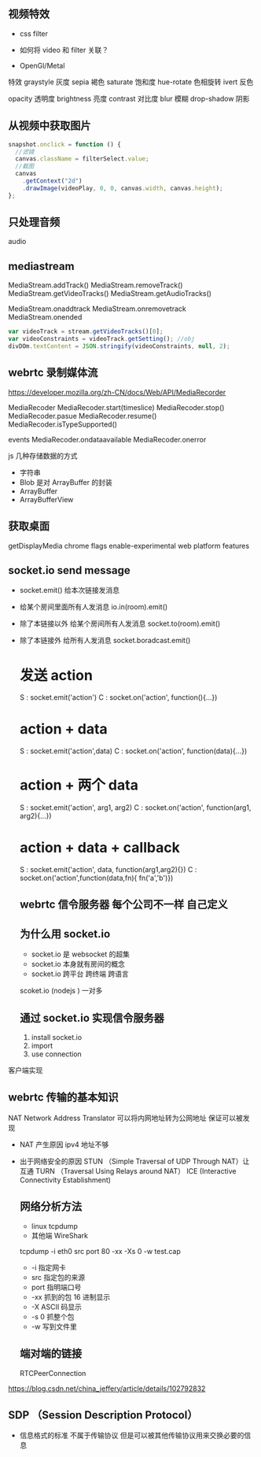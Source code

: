 ## 视频特效

- css filter
- 如何将 video 和 filter 关联？

- OpenGl/Metal

特效
graystyle 灰度
sepia 褐色
saturate 饱和度
hue-rotate 色相旋转
ivert 反色

opacity 透明度
brightness 亮度
contrast 对比度
blur 模糊
drop-shadow 阴影

## 从视频中获取图片

```js
snapshot.onclick = function () {
  //滤镜
  canvas.className = filterSelect.value;
  //截图
  canvas
    .getContext("2d")
    .drawImage(videoPlay, 0, 0, canvas.width, canvas.height);
};
```

## 只处理音频

audio

## mediastream

MediaStream.addTrack()
MediaStream.removeTrack()
MediaStream.getVideoTracks()
MediaStream.getAudioTracks()

MediaStream.onaddtrack
MediaStream.onremovetrack
MediaStream.onended

```js
var videoTrack = stream.getVideoTracks()[0];
var videoConstraints = videoTrack.getSetting(); //obj
divDOm.textContent = JSON.stringify(videoConstraints, null, 2);
```

## webrtc 录制媒体流

https://developer.mozilla.org/zh-CN/docs/Web/API/MediaRecorder

MediaRecoder
MediaRecoder.start(timeslice)
MediaRecoder.stop()
MediaRecoder.pasue
MediaRecoder.resume()
MediaRecoder.isTypeSupported()

events
MediaRecoder.ondataavailable
MediaRecoder.onerror

js 几种存储数据的方式

- 字符串
- Blob 是对 ArrayBuffer 的封装
- ArrayBuffer
- ArrayBufferView

## 获取桌面

getDisplayMedia
chrome flags enable-experimental web platform features

## socket.io send message

- socket.emit() 给本次链接发消息

- 给某个房间里面所有人发消息
  io.in(room).emit()

- 除了本链接以外 给某个房间所有人发消息
  socket.to(room).emit()
- 除了本链接外 给所有人发消息
  socket.boradcast.emit()

  # 发送 action

  S : socket.emit('action')
  C : socket.on('action', function(){...})

  # action + data

  S : socket.emit('action',data)
  C : socket.on('action', function(data){...})

  # action + 两个 data

  S : socket.emit('action', arg1, arg2)
  C : socket.on('action', function(arg1, arg2){...})

  # action + data + callback

  S : socket.emit('action', data, function(arg1,arg2){})
  C : socket.on('action',function(data,fn){ fn('a','b')})

  ## webrtc 信令服务器 每个公司不一样 自己定义

  ## 为什么用 socket.io

  - socket.io 是 websocket 的超集
  - socket.io 本身就有房间的概念
  - socket.io 跨平台 跨终端 跨语言

  scoket.io (nodejs ) 一对多

  ## 通过 socket.io 实现信令服务器

  1. install socket.io
  2. import
  3. use connection

客户端实现

## webrtc 传输的基本知识

NAT Network Address Translator 可以将内网地址转为公网地址 保证可以被发现

- NAT 产生原因 ipv4 地址不够
- 出于网络安全的原因
  STUN （Simple Traversal of UDP Through NAT）让互通
  TURN （Traversal Using Relays around NAT）
  ICE (Interactive Connectivity Establishment)

  ## 网络分析方法

  - linux tcpdump
  - 其他端 WireShark

  tcpdump -i eth0 src port 80 -xx -Xs 0 -w test.cap

  - -i 指定网卡
  - src 指定包的来源
  - port 指明端口号
  - -xx 抓到的包 16 进制显示
  - -X ASCII 码显示
  - -s 0 抓整个包
  - -w 写到文件里

  ## 端对端的链接

  RTCPeerConnection

https://blog.csdn.net/china_jeffery/article/details/102792832

## SDP （Session Description Protocol）

- 信息格式的标准 不属于传输协议 但是可以被其他传输协议用来交换必要的信息
